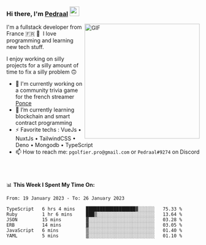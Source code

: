 ### Hi there, I'm <a href="https://pedraal.dev" target="_blank">Pedraal</a> <img src="https://media.giphy.com/media/hvRJCLFzcasrR4ia7z/giphy.gif" width="25px">
<img align="right" alt="GIF" src="https://pedraal.dev/avatar.png" width="300" height="300" />

I'm a fullstack developer from France 🇫🇷 🥖 &nbsp;I love programming and learning new
tech stuff.

I enjoy working on silly projects for a silly amount of time to fix a silly problem 🙃

- 🔭  I'm currently working on a community trivia game for the french streamer <a href="https://twitch.tv/ponce" target="_blank">Ponce</a>
- 🌱 I’m currently learning blockchain and smart contract programming
- ⚡ Favorite techs : VueJs &bull; NuxtJs &bull; TailwindCSS &bull; Deno &bull; Mongodb &bull; TypeScript
- 📫 How to reach me: `pgolfier.pro@gmail.com` or `Pedraal#9274` on Discord

<br>
<br>

📊 **This Week I Spent My Time On:**
<!--START_SECTION:waka-->

```text
From: 19 January 2023 - To: 26 January 2023

TypeScript   6 hrs 4 mins    ██████████████████▓░░░░░░   75.33 %
Ruby         1 hr 6 mins     ███▒░░░░░░░░░░░░░░░░░░░░░   13.64 %
JSON         15 mins         ▓░░░░░░░░░░░░░░░░░░░░░░░░   03.28 %
ERB          14 mins         ▓░░░░░░░░░░░░░░░░░░░░░░░░   03.05 %
JavaScript   6 mins          ▒░░░░░░░░░░░░░░░░░░░░░░░░   01.40 %
YAML         5 mins          ▒░░░░░░░░░░░░░░░░░░░░░░░░   01.10 %
```

<!--END_SECTION:waka-->

